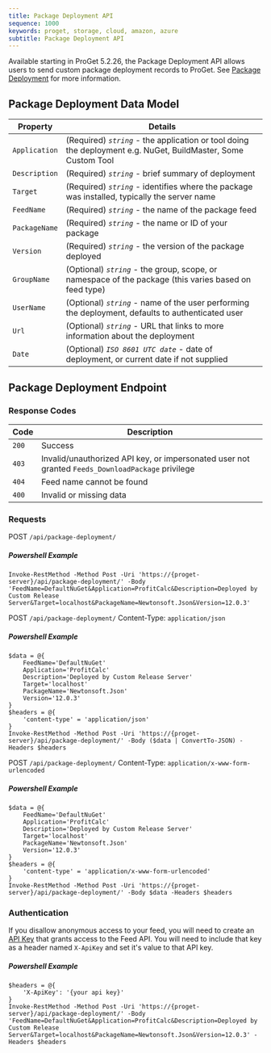 ```yaml
---
title: Package Deployment API
sequence: 1000
keywords: proget, storage, cloud, amazon, azure
subtitle: Package Deployment API
---
```


Available starting in ProGet 5.2.26, the Package Deployment API allows users to send custom package deployment records to ProGet. See [Package Deployment](/docs/proget/advanced/package-deployment) for more information.

## Package Deployment Data Model

| Property | Details  |
|-|-|
| `Application` | (Required) *`string`* - the application or tool doing the deployment e.g. NuGet, BuildMaster, Some Custom Tool |
| `Description` | (Required) *`string`* - brief summary of deployment |
| `Target` | (Required) *`string`* - identifies where the package was installed, typically the server name |
| `FeedName` | (Required) *`string`* - the name of the package feed |
| `PackageName` | (Required) *`string`* - the name or ID of your package |
| `Version` | (Required) *`string`* - the version of the package deployed |
| `GroupName` | (Optional) *`string`* - the group, scope, or namespace of the package (this varies based on feed type)  |
| `UserName` | (Optional) *`string`* - name of the user performing the deployment, defaults to authenticated user |
| `Url` | (Optional) *`string`* - URL that links to more information about the deployment |
| `Date` | (Optional) *`ISO 8601 UTC date`* - date of deployment, or current date if not supplied |

## Package Deployment Endpoint

### Response Codes

|Code|Description|
|---|---|
| `200` | Success | 
| `403` | Invalid/unauthorized API key, or impersonated user not granted `Feeds_DownloadPackage` privilege | 
| `404` | Feed name cannot be found
| `400` | Invalid or missing data

### Requests
<tab-block>
<tab name="URL-Encoded Request">

POST `/api/package-deployment/`

##### Powershell Example
```
Invoke-RestMethod -Method Post -Uri 'https://{proget-server}/api/package-deployment/' -Body 'FeedName=DefaultNuGet&Application=ProfitCalc&Description=Deployed by Custom Release Server&Target=localhost&PackageName=Newtonsoft.Json&Version=12.0.3'
```

</tab>
<tab name="JSON Request">

POST `/api/package-deployment/`
Content-Type: `application/json`

##### Powershell Example
```
$data = @{
    FeedName='DefaultNuGet'
    Application='ProfitCalc'
    Description='Deployed by Custom Release Server'
    Target='localhost'
    PackageName='Newtonsoft.Json'
    Version='12.0.3'
}
$headers = @{
    'content-type' = 'application/json'
}
Invoke-RestMethod -Method Post -Uri 'https://{proget-server}/api/package-deployment/' -Body ($data | ConvertTo-JSON) -Headers $headers
```

</tab>
<tab name="Form Post">

POST `/api/package-deployment/`
Content-Type: `application/x-www-form-urlencoded`

##### Powershell Example
```
$data = @{
    FeedName='DefaultNuGet'
    Application='ProfitCalc'
    Description='Deployed by Custom Release Server'
    Target='localhost'
    PackageName='Newtonsoft.Json'
    Version='12.0.3'
}
$headers = @{
    'content-type' = 'application/x-www-form-urlencoded'
}
Invoke-RestMethod -Method Post -Uri 'https://{proget-server}/api/package-deployment/' -Body $data -Headers $headers
```

</tab>
</tab-block>

### Authentication

If you disallow anonymous access to your feed, you will need to create an [API Key](/docs/proget/administration/security/api-keys) that grants access to the Feed API.  You will need to include that key as a header named `X-ApiKey` and set it's value to that API key.

##### Powershell Example

```
$headers = @{
    'X-ApiKey': '{your api key}'
}
Invoke-RestMethod -Method Post -Uri 'https://{proget-server}/api/package-deployment/' -Body 'FeedName=DefaultNuGet&Application=ProfitCalc&Description=Deployed by Custom Release Server&Target=localhost&PackageName=Newtonsoft.Json&Version=12.0.3' -Headers $headers
```